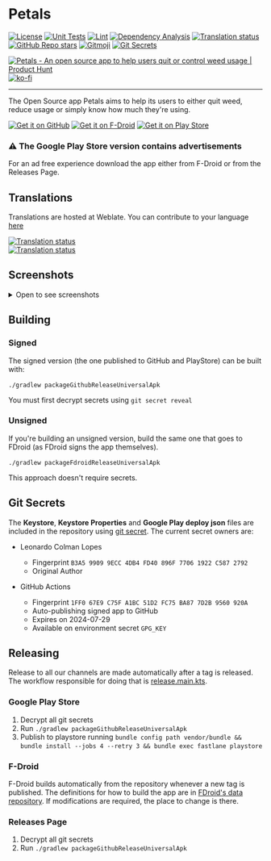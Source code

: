 # Petals

[![License](https://img.shields.io/github/license/LeoColman/Petals)](https://github.com/LeoColman/Petals/blob/main/LICENSE)
[![Unit Tests](https://github.com/LeoColman/Petals/actions/workflows/unit-tests.yaml/badge.svg)](https://github.com/LeoColman/Petals/actions/workflows/unit-tests.yaml)
[![Lint](https://github.com/LeoColman/Petals/actions/workflows/lint.yaml/badge.svg)](https://github.com/LeoColman/Petals/actions/workflows/lint.yaml)
[![Dependency Analysis](https://github.com/LeoColman/Petals/actions/workflows/dependency-license-analysis.yaml/badge.svg)](https://github.com/LeoColman/Petals/actions/workflows/dependency-analysis.yaml)
<a href="https://hosted.weblate.org/engage/petals-app/">
<img src="https://hosted.weblate.org/widgets/petals-app/-/svg-badge.svg" alt="Translation status" />
</a>
[![GitHub Repo stars](https://img.shields.io/github/stars/LeoColman/Petals?style=plastic)](https://star-history.com/#LeoColman/Petals&Date)
[![Gitmoji](https://img.shields.io/badge/gitmoji-%20😜%20😍-FFDD67.svg?style=plastic)](https://gitmoji.dev/)
[![Git Secrets](https://img.shields.io/badge/git%20secrets-enabled-green)](https://github.com/sobolevn/git-secret)




<a href="https://www.producthunt.com/posts/petals?utm_source=badge-featured&utm_medium=badge&utm_souce=badge-petals" target="_blank"><img src="https://api.producthunt.com/widgets/embed-image/v1/featured.svg?post_id=356573&theme=light" alt="Petals - An&#0032;open&#0032;source&#0032;app&#0032;to&#0032;help&#0032;users&#0032;quit&#0032;or&#0032;control&#0032;weed&#0032;usage | Product Hunt" style="width: 250px; height: 54px;" width="250" height="54" /></a>
[![ko-fi](https://ko-fi.com/img/githubbutton_sm.svg)](https://ko-fi.com/K3K62Y2GB)


------

The Open Source app Petals aims to help its users to either quit weed, reduce usage or simply know how much they're
using.


[<img src="https://user-images.githubusercontent.com/1577251/236347752-5c312036-27d1-4515-ab86-dc2aa9a09e66.png"
alt="Get it on GitHub"
height="80">](https://github.com/LeoColman/Petals/releases)
[<img src="https://fdroid.gitlab.io/artwork/badge/get-it-on.png"
alt="Get it on F-Droid"
height="80">](https://f-droid.org/packages/br.com.colman.petals/)
[<img src="https://play.google.com/intl/en_us/badges/static/images/badges/en_badge_web_generic.png"
alt="Get it on Play Store"
height="80">](https://play.google.com/store/apps/details?id=br.com.colman.petals)

### ⚠️ The Google Play Store version contains advertisements

For an ad free experience download the app either from F-Droid or from the Releases Page.

## Translations
Translations are hosted at Weblate. You can contribute to your language [here](https://hosted.weblate.org/engage/petals-app)

<a href="https://hosted.weblate.org/engage/petals-app/">
<img src="https://hosted.weblate.org/widgets/petals-app/-/287x66-grey.png" alt="Translation status" />
</a>

<br>

<a href="https://hosted.weblate.org/engage/petals-app/">
<img src="https://hosted.weblate.org/widgets/petals-app/-/multi-red.svg" alt="Translation status" />
</a>

## Screenshots

<details>
<summary>Open to see screenshots</summary>

![](fastlane/metadata/android/en-US/images/phoneScreenshots/1.png)
![](fastlane/metadata/android/en-US/images/phoneScreenshots/2.png)
![](fastlane/metadata/android/en-US/images/phoneScreenshots/3.png)

[More Screenshots](fastlane/metadata/android/en-US/images/phoneScreenshots)

</details>

## Building

### Signed

The signed version (the one published to GitHub and PlayStore) can be built with:

```
./gradlew packageGithubReleaseUniversalApk
```

You must first decrypt secrets using `git secret reveal`

### Unsigned

If you're building an unsigned version, build the same one that goes to FDroid (as FDroid signs the app themselves).

```
./gradlew packageFdroidReleaseUniversalApk
```

This approach doesn't require secrets.

## Git Secrets

The **Keystore**, **Keystore Properties** and **Google Play deploy json** files are included in the repository using
[git secret](https://sobolevn.me/git-secret/). The current secret owners are:

- Leonardo Colman Lopes
    - Fingerprint `B3A5 9909 9ECC 4DB4 FD40 896F 7706 1922 C587 2792`
    - Original Author

- GitHub Actions
    - Fingerprint `1FF0 67E9 C75F A1BC 51D2 FC75 BA87 7D2B 9560 920A`
    - Auto-publishing signed app to GitHub
    - Expires on 2024-07-29
    - Available on environment secret `GPG_KEY`

## Releasing

Release to all our channels are made automatically after a tag is released. The workflow responsible for doing that
is [release.main.kts](.github/workflows/release.main.kts).

### Google Play Store

1. Decrypt all git secrets
2. Run `./gradlew packageGithubReleaseUniversalApk`
3. Publish to playstore
   running `bundle config path vendor/bundle && bundle install --jobs 4 --retry 3 && bundle exec fastlane playstore`

### F-Droid

F-Droid builds automatically from the repository whenever a new tag is published. The definitions for how to build the
app are
in [FDroid's data repository](https://gitlab.com/fdroid/fdroiddata/-/blob/master/metadata/br.com.colman.petals.yml). If
modifications are required, the place to change is there.

### Releases Page
1. Decrypt all git secrets
2. Run `./gradlew packageGithubReleaseUniversalApk`
